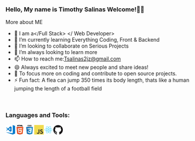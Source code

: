 ### Hello, My name is Timothy Salinas Welcome!<span>&#128075;&#127997;</span>

More about ME

- 🔭  I am a</Full Stack> </ Web Developer>
- 🌱  I’m currently learning Everything Coding, Front & Backend
- 👯  I’m looking to collaborate on Serious Projects
- 🤔  I’m always looking to learn more
- 📫  How to reach me:Tsalinas2jz@gmail.com 
- 😄  Always excited to meet new people and share ideas!
- 🥅  To focus more on coding and contribute to open source projects.
- ⚡  Fun fact: A flea can jump 350 times its body length, thats like a human jumping the length of a football field

<br />

### Languages and Tools:

<img align="left" alt="Visual Studio Code" width="26px" 
src="https://raw.githubusercontent.com/github/explore/80688e429a7d4ef2fca1e82350fe8e3517d3494d/topics/visual-studio-code/visual-studio-code.png" />
<img align="left" alt="HTML5" width="26px" src="https://raw.githubusercontent.com/github/explore/80688e429a7d4ef2fca1e82350fe8e3517d3494d/topics/html/html.png" />
<img align="left" alt="CSS3" width="26px" src="https://raw.githubusercontent.com/github/explore/80688e429a7d4ef2fca1e82350fe8e3517d3494d/topics/css/css.png" />
<img align="left" alt="JavaScript" width="26px" src="https://raw.githubusercontent.com/github/explore/80688e429a7d4ef2fca1e82350fe8e3517d3494d/topics/javascript/javascript.png" />
<img align="left" alt="React" width="26px" src="https://raw.githubusercontent.com/github/explore/80688e429a7d4ef2fca1e82350fe8e3517d3494d/topics/react/react.png" />
<img align="left" alt="GitHub" width="26px" src="https://raw.githubusercontent.com/github/explore/78df643247d429f6cc873026c0622819ad797942/topics/github/github.png" />


<br />
<br />
